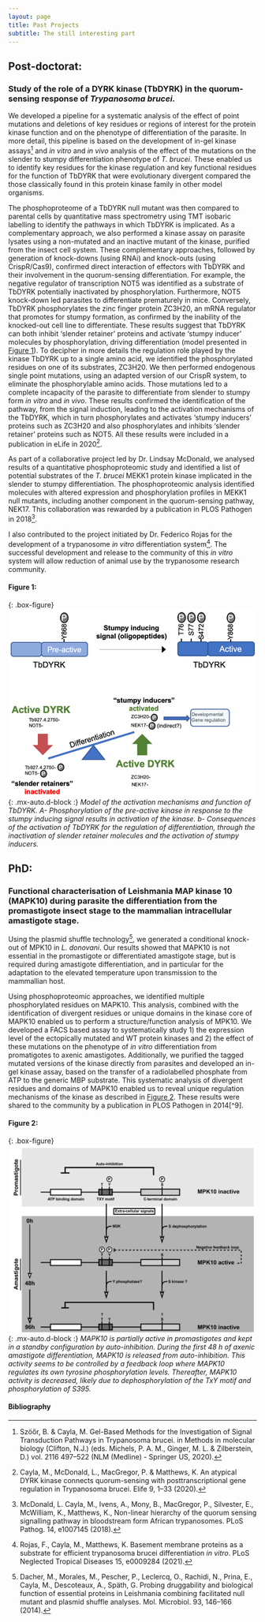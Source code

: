 ```yaml
---
layout: page
title: Past Projects
subtitle: The still interesting part
---
```

## Post-doctorat:
	
### Study of the role of a DYRK kinase (TbDYRK) in the quorum-sensing response of _Trypanosoma brucei_. 

We developed a pipeline for a systematic analysis of the effect of point mutations and deletions of key residues or regions of interest for the protein kinase function and on the phenotype of differentiation of the parasite. In more detail, this pipeline is based on the development of in-gel kinase assays[^1] and  *in vitro*  and *in vivo* analysis of the effect of the mutations on the slender to stumpy differentiation phenotype of *T. brucei*. These enabled us to identify key residues for the kinase regulation and key functional residues for the function of TbDYRK that were evolutionary divergent compared the those classically found in this protein kinase family in other model organisms.

The phosphoproteome of a TbDYRK null mutant was then compared to parental cells by quantitative mass spectrometry using TMT isobaric labelling to identify the pathways in which TbDYRK is implicated. As a complementary approach, we also performed a kinase assay on parasite lysates using a non-mutated and an inactive mutant of the kinase, purified from the insect cell system. These complementary approaches, followed by generation of knock-downs (using RNAi) and knock-outs (using CrispR/Cas9), confirmed direct interaction of effectors with TbDYRK and their involvement in the quorum-sensing differentiation. For example, the negative regulator of transcription NOT5 was identified as a substrate of TbDYRK potentially inactivated by phosphorylation. Furthermore, NOT5 knock-down led parasites to differentiate prematurely in mice. Conversely, TbDYRK phosphorylates the zinc finger protein ZC3H20, an mRNA regulator that promotes for stumpy formation, as confirmed by the inability of the knocked-out cell line to differentiate. These results suggest that TbDYRK can both inhibit ‘slender retainer’ proteins and activate ‘stumpy inducer’ molecules by phosphorylation, driving differentiation (model presented in [Figure 1](#figure-1)). To decipher in more details the regulation role played by the kinase TbDYRK up to a single amino acid, we identified the phosphorylated residues on one of its substrates, ZC3H20. We then performed endogenous single point mutations, using an adapted version of our CrispR system, to eliminate the phosphorylable amino acids. Those mutations led to a complete incapacity of the parasite to differentiate from slender to stumpy form *in vitro* and *in vivo*. These results confirmed the identification of the pathway, from the signal induction, leading to the activation mechanisms of the TbDYRK, which in turn phosphorylates and activates ‘stumpy inducers’ proteins such as ZC3H20 and also phosphorylates and inhibits ‘slender retainer’ proteins such as NOT5. All these results were included in a publication in eLife in 2020[^2].


As part of a collaborative project led by Dr. Lindsay McDonald, we analysed results of a quantitative phosphoproteomic study and identified a list of potential substrates of the *T. brucei* MEKK1 protein kinase implicated in the slender to stumpy differentiation. The phosphoproteomic analysis identified molecules with altered expression and phosphorylation profiles in MEKK1 null mutants, including another component in the quorum-sensing pathway, NEK17. This collaboration was rewarded by a publication in PLOS Pathogen in 2018[^3].

I also contributed to the project initiated by Dr. Federico Rojas for the development of a trypanosome *in vitro* differentiation system[^4]. The successful development and release to the community of this *in vitro* system will allow reduction of animal use by the trypanosome research community. 


#### Figure 1: 

{: .box-figure}
![Working model TbDYRK](/assets/img/model2.png){: .mx-auto.d-block :}
*Model of the activation mechanisms and function of TbDYRK. A- Phosphorylation of the pre-active kinase in response to the stumpy inducing signal results in activation of the kinase. b- Consequences of the activation of TbDYRK for the regulation of differentiation, through the inactivation of slender retainer molecules and the activation of stumpy inducers.*

## PhD:

### Functional characterisation of Leishmania MAP kinase 10 (MAPK10) during parasite the differentiation from the promastigote insect stage to the mammalian intracellular amastigote stage.

Using the plasmid shuffle technology[^5], we generated a conditional knock-out of MPK10 in *L. donovani*. Our results showed that MAPK10 is not essential in the promastigote or differentiated amastigote stage, but is required during amastigote differentiation, and in particular for the adaptation to the elevated temperature upon transmission to the mammallian host. 

Using phosphoproteomic approaches, we identified multiple phosphorylated residues on MAPK10. This analysis, combined with the identification of divergent residues or unique domains in the kinase core of MAPK10 enabled us to perform a structure/function analysis of MPK10. We developed a FACS based assay to systematically study 1) the expression level of the ectopically mutated and WT protein kinases and 2) the effect of these mutations on the phenotype of *in vitro* differentiation from promatigotes to axenic amastigotes. Additionally, we purified the tagged mutated versions of the kinase directly from parasites and developed an in-gel kinase assay, based on the transfer of a radiolabelled phosphate from ATP to the generic MBP substrate. This systematic analysis of divergent residues and domains of MAPK10 enabled us to reveal unique regulation mechanisms of the kinase as described in [Figure 2](#figure-2). These results were shared to the community by a publication in PLOS Pathogen in 2014[^9].

#### Figure 2: 

{: .box-figure}
![Working model MPK10](/assets/img/model1.png){: .mx-auto.d-block :}
*MAPK10 is partially active in promastigotes and kept in a standby configuration by auto-inhibition. During the first 48 h of axenic amastigote differentiation, MAPK10 is released from auto-inhibition. This activity seems to be controlled by a feedback loop where MAPK10 regulates its own tyrosine phosphorylation levels. Thereafter, MAPK10 activity is decreased, likely due to dephosphorylation of the TxY motif and phosphorylation of S395.*

#### Bibliography
[^1]: Szöőr, B. & Cayla, M. Gel-Based Methods for the Investigation of Signal Transduction Pathways in Trypanosoma brucei. in Methods in molecular biology (Clifton, N.J.) (eds. Michels, P. A. M., Ginger, M. L. & Zilberstein, D.) vol. 2116 497–522 (NLM (Medline) - Springer US, 2020).
[^2]: Cayla, M., McDonald, L., MacGregor, P. & Matthews, K. An atypical DYRK kinase connects quorum-sensing with posttranscriptional gene regulation in Trypanosoma brucei. Elife 9, 1–33 (2020).
[^3]: McDonald, L. Cayla, M., Ivens, A., Mony, B., MacGregor, P., Silvester, E., McWilliam, K., Matthews, K., Non-linear hierarchy of the quorum sensing signalling pathway in bloodstream form African trypanosomes. PLoS Pathog. 14, e1007145 (2018).
[^4]: Rojas, F., Cayla, M., Matthews, K. Basement membrane proteins as a substrate for efficient trypanosoma brucei differentiation *in vitro*. PLoS Neglected Tropical Diseases 15, e0009284 (2021).
[^5]: Dacher, M., Morales, M., Pescher, P., Leclercq, O., Rachidi, N., Prina, E., Cayla, M., Descoteaux, A., Späth, G. Probing druggability and biological function of essential proteins in Leishmania combining facilitated null mutant and plasmid shuffle analyses. Mol. Microbiol. 93, 146–166 (2014).
[^6]: Cayla, M. et al. Transgenic Analysis of the Leishmania MAP Kinase MPK10 Reveals an Auto-inhibitory Mechanism Crucial for Stage-Regulated Activity and Parasite Viability. PLoS Pathog. 10, e1004347 (2014).

